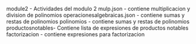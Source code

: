 module2 - Actividades del modulo 2
mulp.json - contiene multiplicacion y division de polinomios
operacionesalgebraicas.json - contiene sumas y restas de polinomios
polinomios - contiene sumas y restas  de polinomios
productosnotables- Contiene lista de expresiones de productos notables
factorizacion - contiene expresiones para factorizacion
